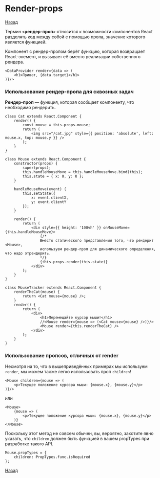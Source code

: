 # Render-props

[Назад][back]

Термин «**рендер-проп**» относится к возможности компонентов React разделять код между собой с помощью пропа, значение
которого является функцией.

Компонент с рендер-пропом берёт функцию, которая возвращает React-элемент, и вызывает её вместо реализации собственного
рендера.

```react
<DataProvider render={data => (
    <h1>Привет, {data.target}</h1>
)}/>
```

### Использование рендер-пропа для сквозных задач

**Рендер-проп** — функция, которая сообщает компоненту, что необходимо рендерить.

```react
class Cat extends React.Component {
    render() {
        const mouse = this.props.mouse;
        return (
            <img src="/cat.jpg" style={{ position: 'absolute', left: mouse.x, top: mouse.y }} />
        );
    }
}

class Mouse extends React.Component {
    constructor(props) {
        super(props);
        this.handleMouseMove = this.handleMouseMove.bind(this);
        this.state = { x: 0, y: 0 };
    }

    handleMouseMove(event) {
        this.setState({
            x: event.clientX,
            y: event.clientY
        });
    }

    render() {
        return (
            <div style={{ height: '100vh' }} onMouseMove={this.handleMouseMove}>
                {/*
                Вместо статического представления того, что рендерит <Mouse>,
                используем рендер-проп для динамического определения, что надо отрендерить.
                */}
                {this.props.render(this.state)}
            </div>
        );
    }
}

class MouseTracker extends React.Component {
    renderTheCat(mouse) {
        return <Cat mouse={mouse} />;
    }
    render() {
        return (
            <div>
                <h1>Перемещайте курсор мыши!</h1>
                //<Mouse render={mouse => (<Cat mouse={mouse} />)}/>
                <Mouse render={this.renderTheCat} />
            </div>
        );
    }
}
```

### Использование пропсов, отличных от render

Несмотря на то, что в вышеприведённых примерах мы используем `render`, мы можем также легко использовать
проп `children`!

```react
<Mouse children={mouse => (
    <p>Текущее положение курсора мыши: {mouse.x}, {mouse.y}</p>
)}/>
```

или

```react
<Mouse>
    {mouse => (
        <p>Текущее положение курсора мыши: {mouse.x}, {mouse.y}</p>
    )}
</Mouse>
```

Поскольку этот метод не совсем обычен, вы, вероятно, захотите явно указать, что `children` должен быть функцией в вашем
propTypes при разработке такого API.

```react
Mouse.propTypes = {
    children: PropTypes.func.isRequired
};
```

[Назад][back]

[back]: <.> "Назад к оглавлению"